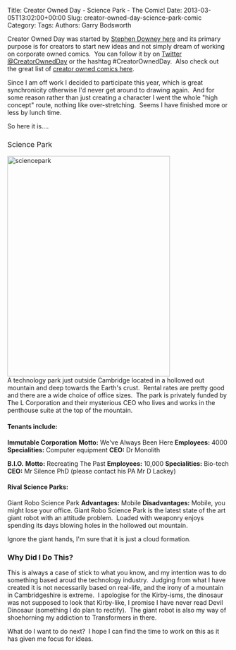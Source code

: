 Title: Creator Owned Day - Science Park - The Comic!
Date: 2013-03-05T13:02:00+00:00
Slug: creator-owned-day-science-park-comic
Category: 
Tags: 
Authors: Garry Bodsworth


Creator Owned Day was started by <a href="http://www.stephendowneygallery.com/2013/02/creator-owned-day-2013.html">Stephen Downey here</a> and its primary purpose is for creators to start new ideas and not simply dream of working on corporate owned comics. &nbsp;You can follow it by on <a href="https://twitter.com/creatorownedday">Twitter @CreatorOwnedDay</a> or the hashtag #CreatorOwnedDay. &nbsp;Also check out the great list of <a href="http://www.amberunmasked.com/2013-creatorownedday/">creator owned comics here</a>.

Since I am off work I decided to participate this year, which is great synchronicity otherwise I'd never get around to drawing again. &nbsp;And for some reason rather than just creating a character I went the whole "high concept" route, nothing like over-stretching. &nbsp;Seems I have finished more or less by lunch time.

So here it is....
<h3><span style="font-weight: normal;">Science Park</span></h3><div><a href="http://www.flickr.com/photos/garrybodsworth/8530244343/" title="sciencepark by Garry Bodsworth, on Flickr"><img alt="sciencepark" height="500" src="http://farm9.staticflickr.com/8087/8530244343_2a3e6252aa.jpg" width="369" /></a>
<div><span style="font-weight: normal;">
</span></div>A technology park just outside Cambridge located in a hollowed out mountain and deep towards the Earth's crust. &nbsp;Rental rates are pretty good and there are a wide choice of office sizes. &nbsp;The park is privately funded by The L Corporation and their mysterious CEO who lives and works in the penthouse suite at the top of the mountain.
<h4>Tenants include:</h4><b>Immutable Corporation</b>
<b>Motto:</b> We've Always Been Here
<b>Employees:</b> 4000
<b>Specialities:</b> Computer equipment
<b>CEO:</b> Dr Monolith

<b>B.I.O.</b>
<b>Motto:</b> Recreating The Past
<b>Employees:</b> 10,000
<b>Specialities:</b> Bio-tech
<b>CEO:</b> Mr Silence PhD (please contact his PA Mr D Lackey)
<h4>Rival Science Parks:</h4>Giant Robo Science Park
<b>Advantages:</b> Mobile
<b>Disadvantages:</b> Mobile, you might lose your office.
Giant Robo Science Park is the latest state of the art giant robot with an attitude problem. &nbsp;Loaded with weaponry enjoys spending its days blowing holes in the hollowed out mountain.

Ignore the giant hands, I'm sure that it is just a cloud formation.

<h3>Why Did I Do This?</h3>This is always a case of stick to what you know, and my intention was to do something based aroud the technology industry. &nbsp;Judging from what I have created it is not necessarily based on real-life, and the irony of a mountain in Cambridgeshire is extreme. &nbsp;I apologise for the Kirby-isms, the dinosaur was not supposed to look that Kirby-like, I promise I have never read Devil Dinosaur (something I do plan to rectify). &nbsp;The giant robot is also my way of shoehorning my addiction to Transformers in there.

What do I want to do next? &nbsp;I hope I can find the time to work on this as it has given me focus for ideas.</div>
